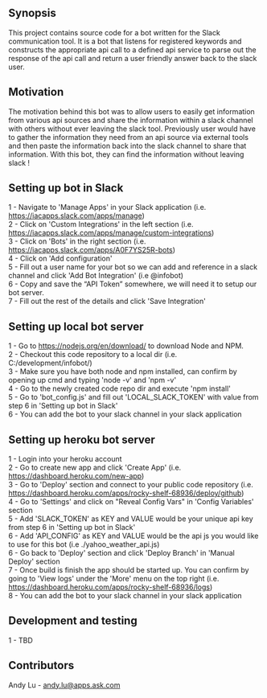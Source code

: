 ## Synopsis
This project contains source code for a bot written for the Slack communication tool. It is a bot that listens for registered keywords and constructs the appropriate api call to a defined api service to parse out the response of the api call and return a user friendly answer back to the slack user.
## Motivation
The motivation behind this bot was to allow users to easily get information from various api sources and share the information within a slack channel with others without ever leaving the slack tool. Previously user would have to gather the information they need from an api source via external tools and then paste the information back into the slack channel to share that information. With this bot, they can find the information without leaving slack !
## Setting up bot in Slack
1 - Navigate to 'Manage Apps' in your Slack application (i.e. https://iacapps.slack.com/apps/manage) <br>
2 - Click on 'Custom Integrations' in the left section (i.e. https://iacapps.slack.com/apps/manage/custom-integrations) <br>
3 - Click on 'Bots' in the right section (i.e. https://iacapps.slack.com/apps/A0F7YS25R-bots) <br>
4 - Click on 'Add configuration' <br>
5 - Fill out a user name for your bot so we can add and reference in a slack channel and click 'Add Bot Integration' (i.e @infobot) <br>
6 - Copy and save the “API Token” somewhere, we will need it to setup our bot server. <br>
7 - Fill out the rest of the details and click 'Save Integration'
## Setting up local bot server
1 - Go to https://nodejs.org/en/download/ to download Node and NPM. <br>
2 - Checkout this code repository to a local dir (i.e. C:/development/infobot/)<br>
3 - Make sure you have both node and npm installed, can confirm by opening up cmd and typing 'node -v' and 'npm -v' <br>
4 - Go to the newly created code repo dir and execute 'npm install' <br>
5 - Go to 'bot_config.js' and fill out 'LOCAL_SLACK_TOKEN' with value from step 6 in 'Setting up bot in Slack' <br>
6 - You can add the bot to your slack channel in your slack application
## Setting up heroku bot server
1 - Login into your heroku account <br>
2 - Go to create new app and click 'Create App' (i.e. https://dashboard.heroku.com/new-app) <br>
3 - Go to 'Deploy' section and connect to your public code repository (i.e. https://dashboard.heroku.com/apps/rocky-shelf-68936/deploy/github) <br>
4 - Go to 'Settings' and click on "Reveal Config Vars" in 'Config Variables' section <br>
5 - Add 'SLACK_TOKEN' as KEY and VALUE would be your unique api key from step 6 in 'Setting up bot in Slack' <br>
6 - Add 'API_CONFIG' as KEY and VALUE would be the api js you would like to use for this bot (i.e ./yahoo_weather_api.js)<br>
6 - Go back to 'Deploy' section and click 'Deploy Branch' in 'Manual Deploy' section <br>
7 - Once build is finish the app should be started up. You can confirm by going to 'View logs' under the 'More' menu on the top right (i.e. https://dashboard.heroku.com/apps/rocky-shelf-68936/logs) <br>
8 - You can add the bot to your slack channel in your slack application
## Development and testing
1 - TBD
## Contributors
Andy Lu - andy.lu@apps.ask.com